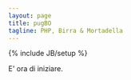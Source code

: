 ```yaml
---
layout: page
title: pugBO
tagline: PHP, Birra & Mortadella
---
```

{% include JB/setup %}

E' ora di iniziare. 
